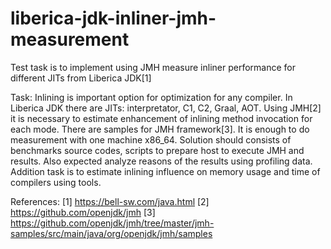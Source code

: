 # liberica-jdk-inliner-jmh-measurement
Test task is to implement using JMH measure inliner performance for different 
JITs from Liberica JDK[1]

Task: Inlining is important option for optimization for any compiler. In 
Liberica JDK there are JITs: interpretator, C1, C2, Graal, AOT. Using JMH[2] it
is necessary to estimate enhancement of inlining method invocation for each
mode. There are samples  for JMH framework[3]. It is enough to do measurement
with one machine x86_64. Solution should consists of benchmarks source codes,
scripts to prepare host to execute JMH and results. Also expected analyze
reasons of the results using profiling data.
Addition task is to estimate inlining influence on memory usage and time of
compilers using tools. 

References:
[1] https://bell-sw.com/java.html
[2] https://github.com/openjdk/jmh
[3] https://github.com/openjdk/jmh/tree/master/jmh-samples/src/main/java/org/openjdk/jmh/samples